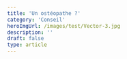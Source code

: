 ```yaml
---
title: 'Un ostéopathe ?'
category: 'Conseil'
heroImgUrl: /images/test/Vector-3.jpg
description: ''
draft: false
type: article
---
```

